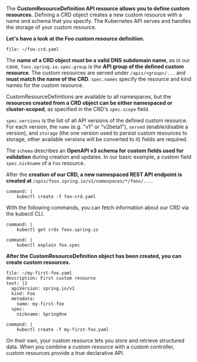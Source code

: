 The **CustomResourceDefinition API resource allows you to define custom resources.** Defining a CRD object creates a new custom resource with a name and schema that you specify. The Kubernetes API serves and handles the storage of your custom resource. 

**Let's have a look at the Foo custom resource definition.**
```editor:open-file
file: ~/foo-crd.yaml
```
The **name of a CRD object must be a valid DNS subdomain name**, as in our case, `foos.spring.io`. 
`spec.group` is the **API group of the defined custom resource**. The custom resources are served under `/apis/<group>/...` and **must match the name of the CRD**.
`spec.names` specify the resource and kind names for the custom resource.

CustomResourceDefinitions are available to all namespaces, but the **resources created from a CRD object can be either namespaced or cluster-scoped**, as specified in the CRD's `spec.scope` field.

`spec.versions` is the list of all API versions of the defined custom resource. For each version, the `name` (e.g. "v1" or "v2beta1"), `served` (enable/disable a version), and `storage` (the one version used to persist custom resources to storage, other available versions will be converted to it) fields are required.

The `schema` describes an **OpenAPI v3 schema for custom fields used for validation** during creation and updates. In our basic example, a custom field `spec.nickname` of a `Foo` resource.


After the **creation of our CRD, a new namespaced REST API endpoint is created at** `/apis/foos.spring.io/v1/namespaces/*/foos/...`.
```terminal:execute
command: |
    kubectl create -f foo-crd.yaml
```

With the following commands, you can fetch information about our CRD via the kubectl CLI.
```terminal:execute
command: |
    kubectl get crds foos.spring.io
```
```terminal:execute
command: |
    kubectl explain foo.spec
```

**After the CustomResourceDefinition object has been created, you can create custom resources.**
```editor:append-lines-to-file
file: ~/my-first-foo.yaml
description: First custom resource
text: |2
  apiVersion: spring.io/v1
  kind: Foo
  metadata:
    name: my-first-foo
  spec:
    nickname: SpringOne
```
```terminal:execute
command: |
    kubectl create -f my-first-foo.yaml
```

On their own, your custom resource lets you store and retrieve structured data. When you combine a custom resource with a custom controller, custom resources provide a true declarative API.
